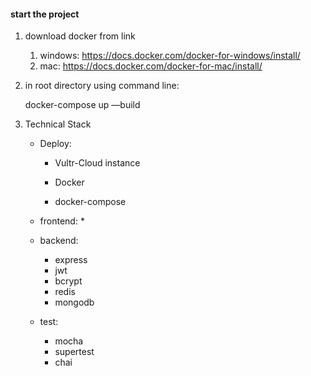#### start the project

1. download docker from link
   1. windows: https://docs.docker.com/docker-for-windows/install/
   2. mac: https://docs.docker.com/docker-for-mac/install/

2. in root directory using command line:

   docker-compose up —build

3. Technical Stack

   * Deploy:

     * Vultr-Cloud instance

     * Docker
     * docker-compose

   * frontend:
     * 
   * backend:
     * express
     * jwt
     * bcrypt
     * redis
     * mongodb
   * test:
     * mocha
     * supertest
     * chai
